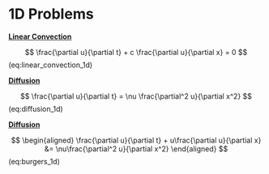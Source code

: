 # 1D Problems


[**Linear Convection**](1.1_linear_convection.ipynb)

$$
\frac{\partial u}{\partial t} + c \frac{\partial u}{\partial x} = 0
$$ (eq:linear_convection_1d)

[**Diffusion**](1.2_diffusion_1d.ipynb)

$$
\frac{\partial u}{\partial t} = \nu \frac{\partial^2 u}{\partial x^2}
$$  (eq:diffusion_1d)


[**Diffusion**](1.3_burgers_1d.ipynb)

$$
\begin{aligned}
\frac{\partial u}{\partial t} + u\frac{\partial u}{\partial x} &= \nu\frac{\partial^2 u}{\partial x^2}
\end{aligned}
$$ (eq:burgers_1d)